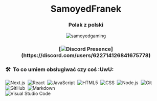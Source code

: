 
<h1 align="center">SamoyedFranek</h1>
<h3 align="center">Polak z polski</h3>
<p align="center"> <img src="https://komarev.com/ghpvc/?username=samoyedgaming&label=Profile%20views&color=0e75b6&style=flat" alt="samoyedgaming" /></p>
<h3 align="center">
  
  [![Discord Presence](https://lanyard-profile-readme.vercel.app/api/622714126841675778?animated=true&idleMessage=Skoro%20nic%20nie%20robie%20to%20znaczy%20%C5%BCe%20si%C4%99%20nudze...)](https://discord.com/users/622714126841675778)



### 🛠 &nbsp;To co umiem obsługiwać czy coś :UwU:

![Next.js](https://img.shields.io/badge/-Next.js-1A1C1D?style=flat-square&logo=next.js)&nbsp;
![React](https://img.shields.io/badge/-React-1A1C1D?style=flat-square&logo=react)&nbsp;
![JavaScript](https://img.shields.io/badge/-JavaScript-1A1C1D?style=flat-square&logo=javascript)&nbsp;
![HTML5](https://img.shields.io/badge/-HTML-1A1C1D?style=flat-square&logo=html5)&nbsp;
![CSS](https://img.shields.io/badge/-CSS-1A1C1D?style=flat-square&logo=css3)&nbsp;
![Node.js](https://img.shields.io/badge/-Node.js-1A1C1D?style=flat-square&logo=node.js)&nbsp;
![Git](https://img.shields.io/badge/-Git-1A1C1D?style=flat-square&logo=git)&nbsp;
![GitHub](https://img.shields.io/badge/-GitHub-1A1C1D?style=flat-square&logo=github)&nbsp;
![Markdown](https://img.shields.io/badge/-Markdown-1A1C1D?style=flat-square&logo=markdown)\
![Visual Studio Code](https://img.shields.io/badge/-Visual%20Studio%20Code-1A1C1D?style=flat-square&logo=visual-studio-code&logoColor=007ACC)&nbsp;
</h3>
